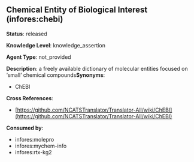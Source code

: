 [//]: # (DO NOT MANUALLY EDIT THIS FILE. IT IS GENERATED FROM A TEMPLATE.)

## Chemical Entity of Biological Interest (infores:chebi)

**Status**: released
  
**Knowledge Level**: knowledge_assertion
  
**Agent Type**: not_provided

**Description**: a freely available dictionary of molecular entities focused on ‘small’ chemical compounds**Synonyms**:

- ChEBI

**Cross References**:

- [https://github.com/NCATSTranslator/Translator-All/wiki/ChEBI](https://github.com/NCATSTranslator/Translator-All/wiki/ChEBI)


**Consumed by**:

- infores:molepro
- infores:mychem-info
- infores:rtx-kg2